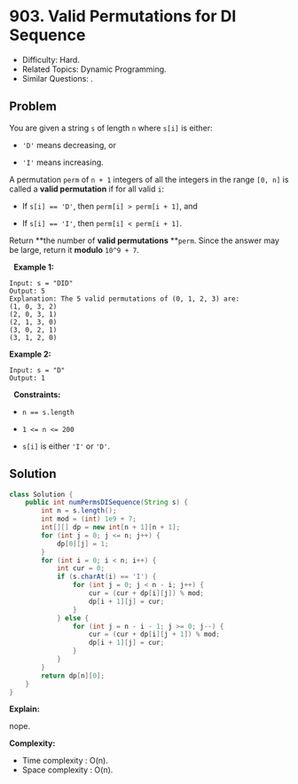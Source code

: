 # 903. Valid Permutations for DI Sequence

- Difficulty: Hard.
- Related Topics: Dynamic Programming.
- Similar Questions: .

## Problem

You are given a string ```s``` of length ```n``` where ```s[i]``` is either:


	
- ```'D'``` means decreasing, or
	
- ```'I'``` means increasing.


A permutation ```perm``` of ```n + 1``` integers of all the integers in the range ```[0, n]``` is called a **valid permutation** if for all valid ```i```:


	
- If ```s[i] == 'D'```, then ```perm[i] > perm[i + 1]```, and
	
- If ```s[i] == 'I'```, then ```perm[i] < perm[i + 1]```.


Return **the number of **valid permutations** **```perm```. Since the answer may be large, return it **modulo** ```10^9 + 7```.

 
**Example 1:**

```
Input: s = "DID"
Output: 5
Explanation: The 5 valid permutations of (0, 1, 2, 3) are:
(1, 0, 3, 2)
(2, 0, 3, 1)
(2, 1, 3, 0)
(3, 0, 2, 1)
(3, 1, 2, 0)
```

**Example 2:**

```
Input: s = "D"
Output: 1
```

 
**Constraints:**


	
- ```n == s.length```
	
- ```1 <= n <= 200```
	
- ```s[i]``` is either ```'I'``` or ```'D'```.



## Solution

```java
class Solution {
    public int numPermsDISequence(String s) {
        int n = s.length();
        int mod = (int) 1e9 + 7;
        int[][] dp = new int[n + 1][n + 1];
        for (int j = 0; j <= n; j++) {
            dp[0][j] = 1;
        }
        for (int i = 0; i < n; i++) {
            int cur = 0;
            if (s.charAt(i) == 'I') {
                for (int j = 0; j < n - i; j++) {
                    cur = (cur + dp[i][j]) % mod;
                    dp[i + 1][j] = cur;
                }
            } else {
                for (int j = n - i - 1; j >= 0; j--) {
                    cur = (cur + dp[i][j + 1]) % mod;
                    dp[i + 1][j] = cur;
                }
            }
        }
        return dp[n][0];
    }
}
```

**Explain:**

nope.

**Complexity:**

* Time complexity : O(n).
* Space complexity : O(n).
